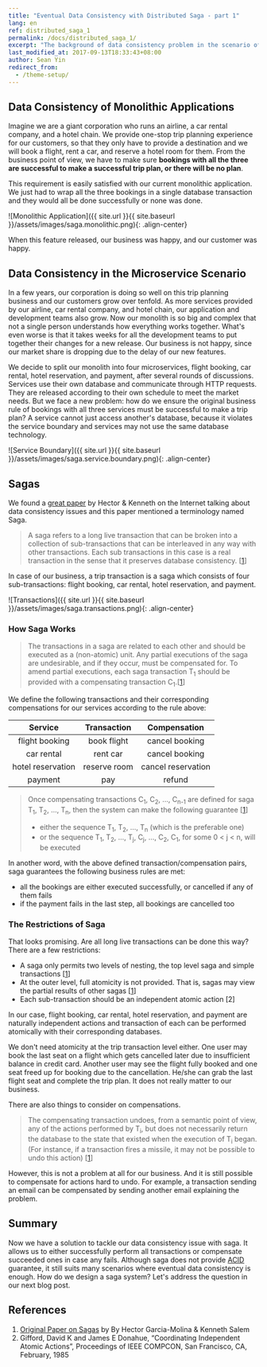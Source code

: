 ```yaml
---
title: "Eventual Data Consistency with Distributed Saga - part 1"
lang: en
ref: distributed_saga_1
permalink: /docs/distributed_saga_1/
excerpt: "The background of data consistency problem in the scenario of microservice architecture"
last_modified_at: 2017-09-13T18:33:43+08:00
author: Sean Yin
redirect_from:
  - /theme-setup/
---
```



## Data Consistency of Monolithic Applications
Imagine we are a giant corporation who runs an airline, a car rental company, and a hotel chain. We provide one-stop trip 
planning experience for our customers, so that they only have to provide a destination and we will book a flight, rent a 
car, and reserve a hotel room for them. From the business point of view, we have to make sure **bookings with all the three
are successful to make a successful trip plan, or there will be no plan**.

This requirement is easily satisfied with our current monolithic application. We just had to wrap all the three bookings 
in a single database transaction and they would all be done successfully or none was done.

![Monolithic Application]({{ site.url }}{{ site.baseurl }}/assets/images/saga.monolithic.png){: .align-center}

When this feature released, our business was happy, and our customer was happy.

## Data Consistency in the Microservice Scenario
In a few years, our corporation is doing so well on this trip planning business and our customers grow over tenfold. As 
more services provided by our airline, car rental company, and hotel chain, our application and development teams also 
grow. Now our monolith is so big and complex that not a single person understands how everything works together. What\'s
even worse is that it takes weeks for all the development teams to put together their changes for a new release. Our business
is not happy, since our market share is dropping due to the delay of our new features.

We decide to split our monolith into four microservices, flight booking, car rental, hotel reservation, and payment, after 
several rounds of discussions. Services use their own database and communicate through HTTP requests. They are released
according to their own schedule to meet the market needs. But we face a new problem: how do we ensure the original business 
rule of bookings with all three services must be successful to make a trip plan? A service cannot just access another\'s
database, because it violates the service boundary and services may not use the same database technology.

![Service Boundary]({{ site.url }}{{ site.baseurl }}/assets/images/saga.service.boundary.png){: .align-center}

## Sagas
We found a [great paper][1] by Hector & Kenneth on the Internet talking about data consistency issues and this paper mentioned 
a terminology named Saga. 

>A saga refers to a long live transaction that can be broken into a collection of sub-transactions that can be interleaved
in any way with other transactions. Each sub transactions in this case is a real transaction in the sense that it preserves 
database consistency. [[1]]

In case of our business, a trip transaction is a saga which consists of four sub-transactions: flight booking, car rental, 
hotel reservation, and payment.

![Transactions]({{ site.url }}{{ site.baseurl }}/assets/images/saga.transactions.png){: .align-center}

### How Saga Works
>The transactions in a saga are related to each other and should be executed as a (non-atomic) unit. Any partial executions 
of the saga are undesirable, and if they occur, must be compensated for. To amend partial executions, each saga transaction 
T<sub>1</sub> should be provided with a compensating transaction C<sub>1</sub>.[[1]]

We define the following transactions and their corresponding compensations for our services according to the rule above:

| Service | Transaction | Compensation |
|:---:|:---:|:---:|
| flight booking | book flight | cancel booking |
| car rental | rent car | cancel booking |
| hotel reservation | reserve room | cancel reservation |
| payment | pay | refund |

>Once compensating transactions C<sub>1</sub>, C<sub>2</sub>, ..., C<sub>n-1</sub> are defined for saga T<sub>1</sub>, T<sub>2</sub>, ..., T<sub>n</sub>, 
>then the system can make the following guarantee [[1]]
>* either the sequence T<sub>1</sub>, T<sub>2</sub>, ..., T<sub>n</sub> (which is the preferable one) 
>* or the sequence T<sub>1</sub>, T<sub>2</sub>, ..., T<sub>j</sub>, C<sub>j</sub>, ..., C<sub>2</sub>, C<sub>1</sub>, for some 0 < j < n, will be executed 

In another word, with the above defined transaction/compensation pairs, saga guarantees the following business rules are met:
* all the bookings are either executed successfully, or cancelled if any of them fails
* if the payment fails in the last step, all bookings are cancelled too

### The Restrictions of Saga
That looks promising. Are all long live transactions can be done this way? There are a few restrictions:
* A saga only permits two levels of nesting, the top level saga and simple transactions [[1]]
* At the outer level, full atomicity is not provided. That is, sagas may view the partial results of other sagas [[1]] 
* Each sub-transaction should be an independent atomic action [2]

In our case, flight booking, car rental, hotel reservation, and payment are naturally independent actions and transaction
of each can be performed atomically with their corresponding databases. 

We don\'t need atomicity at the trip transaction level either. One user may book the last seat on a flight which gets 
cancelled later due to insufficient balance in credit card. Another user may see the flight fully booked and one seat freed
up for booking due to the cancellation. He/she can grab the last flight seat and complete the trip plan. It does not really
matter to our business.

There are also things to consider on compensations.
>The compensating transaction undoes, from a semantic point of view, any of the actions performed by T<sub>i</sub>, but 
does not necessarily return the database to the state that existed when the execution of T<sub>i</sub> began. (For instance,
if a transaction fires a missile, it may not be possible to undo this action) [[1]] 

However, this is not a problem at all for our business. And it is still possible to compensate for actions hard to undo. For
example, a transaction sending an email can be compensated by sending another email explaining the problem. 

## Summary
Now we have a solution to tackle our data consistency issue with saga. It allows us to either successfully perform all
transactions or compensate succeeded ones in case any fails. Although saga does not provide [ACID](https://en.wikipedia.org/wiki/ACID) guarantee, it still suits
many scenarios where eventual data consistency is enough. How do we design a saga system? Let\'s address the question in our
next blog post.

## References
1. [Original Paper on Sagas][1] by By Hector Garcia-Molina & Kenneth Salem
2. Gifford, David K and James E Donahue, “Coordinating Independent Atomic Actions”, Proceedings of IEEE COMPCON, San Francisco, CA, February, 1985

[1]:https://www.cs.cornell.edu/andru/cs711/2002fa/reading/sagas.pdf
